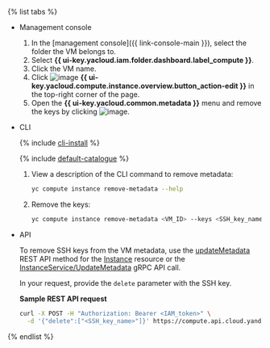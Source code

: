 {% list tabs %}

- Management console

   1. In the [management console]({{ link-console-main }}), select the folder the VM belongs to.
   1. Select **{{ ui-key.yacloud.iam.folder.dashboard.label_compute }}**.
   1. Click the VM name.
   1. Click ![image](../../_assets/pencil.svg) **{{ ui-key.yacloud.compute.instance.overview.button_action-edit }}** in the top-right corner of the page.
   1. Open the **{{ ui-key.yacloud.common.metadata }}** menu and remove the keys by clicking ![image](../../_assets/cross.svg).

- CLI

   {% include [cli-install](../cli-install.md) %}

   {% include [default-catalogue](../default-catalogue.md) %}

   1. View a description of the CLI command to remove metadata:

      ```bash
      yc compute instance remove-metadata --help
      ```

   1. Remove the keys:

      ```bash
      yc compute instance remove-metadata <VM_ID> --keys <SSH_key_name>
      ```

- API

   To remove SSH keys from the VM metadata, use the [updateMetadata](../../compute/api-ref/Instance/updateMetadata.md) REST API method for the [Instance](../../compute/api-ref/Instance/) resource or the [InstanceService/UpdateMetadata](../../compute/api-ref/grpc/instance_service.md#UpdateMetadata) gRPC API call.

   In your request, provide the `delete` parameter with the SSH key.

   **Sample REST API request**

   ```bash
   curl -X POST -H "Authorization: Bearer <IAM_token>" \
     -d '{"delete":["<SSH_key_name>"]}' https://compute.api.cloud.yandex.net/compute/v1/instances/<VM_ID>/updateMetadata
   ```

{% endlist %}
